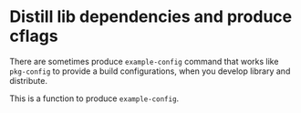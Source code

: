 # Distill lib dependencies and produce cflags

There are sometimes produce `example-config` command that works like `pkg-config` 
to provide a build configurations, when you develop library and distribute.

This is a function to produce `example-config`.

